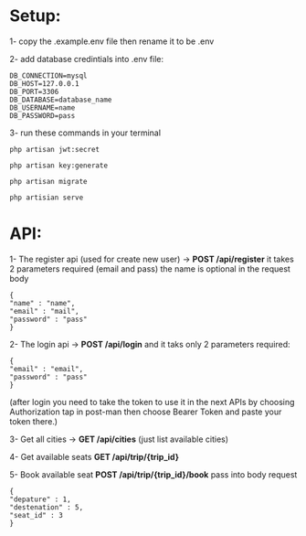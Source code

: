 
# Setup:

 

1- copy the .example.env file then rename it to be .env

2- add database credintials into .env file:

    DB_CONNECTION=mysql
    DB_HOST=127.0.0.1
    DB_PORT=3306
    DB_DATABASE=database_name
    DB_USERNAME=name
    DB_PASSWORD=pass

3- run these commands in your terminal

    php artisan jwt:secret
    
    php artisan key:generate
    
    php artisan migrate
    
    php artisian serve

  

# API:

 
1- The register api (used for create new user) -> **POST /api/register** it takes 2 parameters required (email and pass) the name is optional in the request body

    {
    "name" : "name",
    "email" : "mail",
    "password" : "pass"
    }

  
  

2- The login api -> **POST /api/login** and it taks only 2 parameters required:

  

    {
    "email" : "email",
    "password" : "pass"
    }

  

(after login you need to take the token to use it in the next APIs by choosing Authorization tap in post-man then choose Bearer Token and paste your token there.)

  

3- Get all cities -> **GET /api/cities** (just list available cities)

  

4- Get available seats **GET /api/trip/{trip_id}**

  

5- Book available seat **POST /api/trip/{trip_id}/book** pass into body request

    {
    "depature" : 1,
    "destenation" : 5,
    "seat_id" : 3
    }
